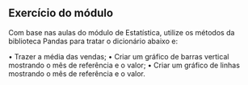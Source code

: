 ## Exercício do módulo

Com base nas aulas do módulo de Estatística, utilize os métodos da biblioteca Pandas para tratar o dicionário abaixo e:

• Trazer a média das vendas;
• Criar um gráfico de barras vertical mostrando o mês de referência e o valor;
• Criar um gráfico de linhas mostrando o mês de referência e o valor.
